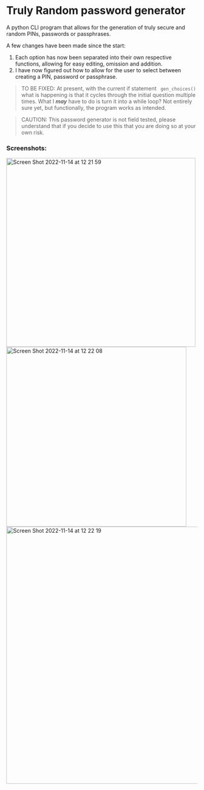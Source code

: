 # Truly Random password generator

A python CLI program that allows for the generation of truly secure and random PINs, passwords or passphrases.

A few changes have been made since the start:

1. Each option has now been separated into their own respective functions, allowing for easy editing, omission and addition. 
2. I have now figured out how to allow for the user to select between creating a PIN, password or passphrase.


> TO BE FIXED:
> At present, with the current if statement ``` gen_choices()``` what is happening is that it cycles through the initial question multiple times. 
> What I ***may*** have to do is turn it into a while loop? Not entirely sure yet, but functionally, the program works as intended. 

> CAUTION: This password generator is not field tested, please understand that if you decide to use this that you are doing so at your own risk. 


### Screenshots:

<img width="498" alt="Screen Shot 2022-11-14 at 12 21 59" src="https://user-images.githubusercontent.com/91287801/201659178-d08318e0-c011-40bf-9d23-a668867cad40.png">

<img width="474" alt="Screen Shot 2022-11-14 at 12 22 08" src="https://user-images.githubusercontent.com/91287801/201659525-fc4e775e-c7fa-4b84-b46d-6a392a93f663.png">

<img width="678" alt="Screen Shot 2022-11-14 at 12 22 19" src="https://user-images.githubusercontent.com/91287801/201659545-557241fe-9192-42ea-b867-82c8a667753b.png">
